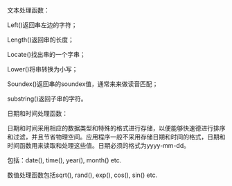 文本处理函数：

Left()返回串左边的字符；

Length()返回串的长度；

Locate()找出串的一个字串；

Lower()将串转换为小写；

Soundex()返回串的soundex值，通常来来做读音匹配；

substring()返回子串的字符。



日期和时间处理函数：

日期和时间采用相应的数据类型和特殊的格式进行存储，以便能够快速德进行排序和过滤，并且节省物理空间。应用程序一般不采用存储日期和时间的格式，日期和时间函数用来读取和处理这些值。日期必须的格式为yyyy-mm-dd。

包括：date(), time(), year(), month() etc.

数值处理函数包括sqrt(), rand(), exp(), cos(), sin() etc.

